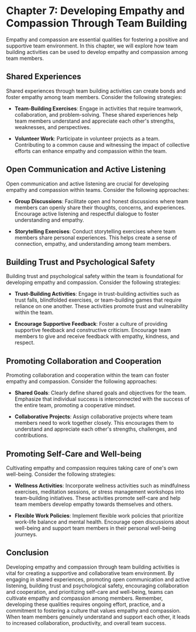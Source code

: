 Chapter 7: Developing Empathy and Compassion Through Team Building
==================================================================

Empathy and compassion are essential qualities for fostering a positive and supportive team environment. In this chapter, we will explore how team building activities can be used to develop empathy and compassion among team members.

**Shared Experiences**
----------------------

Shared experiences through team building activities can create bonds and foster empathy among team members. Consider the following strategies:

* **Team-Building Exercises**: Engage in activities that require teamwork, collaboration, and problem-solving. These shared experiences help team members understand and appreciate each other's strengths, weaknesses, and perspectives.

* **Volunteer Work**: Participate in volunteer projects as a team. Contributing to a common cause and witnessing the impact of collective efforts can enhance empathy and compassion within the team.

**Open Communication and Active Listening**
-------------------------------------------

Open communication and active listening are crucial for developing empathy and compassion within teams. Consider the following approaches:

* **Group Discussions**: Facilitate open and honest discussions where team members can openly share their thoughts, concerns, and experiences. Encourage active listening and respectful dialogue to foster understanding and empathy.

* **Storytelling Exercises**: Conduct storytelling exercises where team members share personal experiences. This helps create a sense of connection, empathy, and understanding among team members.

**Building Trust and Psychological Safety**
-------------------------------------------

Building trust and psychological safety within the team is foundational for developing empathy and compassion. Consider the following strategies:

* **Trust-Building Activities**: Engage in trust-building activities such as trust falls, blindfolded exercises, or team-building games that require reliance on one another. These activities promote trust and vulnerability within the team.

* **Encourage Supportive Feedback**: Foster a culture of providing supportive feedback and constructive criticism. Encourage team members to give and receive feedback with empathy, kindness, and respect.

**Promoting Collaboration and Cooperation**
-------------------------------------------

Promoting collaboration and cooperation within the team can foster empathy and compassion. Consider the following approaches:

* **Shared Goals**: Clearly define shared goals and objectives for the team. Emphasize that individual success is interconnected with the success of the entire team, promoting a cooperative mindset.

* **Collaborative Projects**: Assign collaborative projects where team members need to work together closely. This encourages them to understand and appreciate each other's strengths, challenges, and contributions.

**Promoting Self-Care and Well-being**
--------------------------------------

Cultivating empathy and compassion requires taking care of one's own well-being. Consider the following strategies:

* **Wellness Activities**: Incorporate wellness activities such as mindfulness exercises, meditation sessions, or stress management workshops into team-building initiatives. These activities promote self-care and help team members develop empathy towards themselves and others.

* **Flexible Work Policies**: Implement flexible work policies that prioritize work-life balance and mental health. Encourage open discussions about well-being and support team members in their personal well-being journeys.

**Conclusion**
--------------

Developing empathy and compassion through team building activities is vital for creating a supportive and collaborative team environment. By engaging in shared experiences, promoting open communication and active listening, building trust and psychological safety, encouraging collaboration and cooperation, and prioritizing self-care and well-being, teams can cultivate empathy and compassion among members. Remember, developing these qualities requires ongoing effort, practice, and a commitment to fostering a culture that values empathy and compassion. When team members genuinely understand and support each other, it leads to increased collaboration, productivity, and overall team success.

